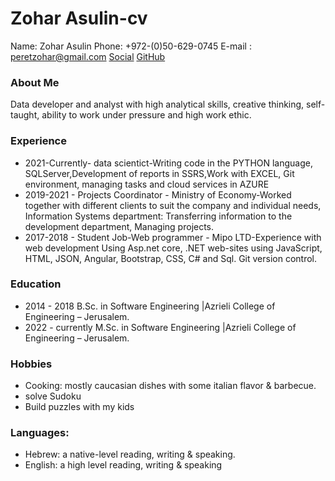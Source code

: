 # __Zohar Asulin-cv__
Name: Zohar Asulin
Phone: +972-(0)50-629-0745
E-mail : peretzohar@gmail.com
[Social](https://www.linkedin.com/in/zohar-asulin-389544b2/)
[GitHub](https://github.com/zoharasulin)
### About Me
Data developer and analyst with high analytical skills, creative thinking, self-taught, ability to work under pressure and high work ethic.

### Experience
* 2021-Currently- data scientict-Writing code in the PYTHON language, SQLServer,Development of reports in SSRS,Work with EXCEL, Git environment, managing tasks and cloud services in AZURE
* 2019-2021 - Projects Coordinator - Ministry of Economy-Worked together with different clients to suit the company and individual needs, Information Systems department: Transferring information to the development department, Managing projects.
* 2017-2018 - Student Job-Web programmer - Mipo LTD-Experience with web development Using Asp.net core, .NET web-sites using JavaScript, HTML, JSON, Angular, Bootstrap, CSS, C# and Sql. Git version
control.

### Education
* 2014 - 2018	B.Sc. in Software Engineering |Azrieli College of Engineering – Jerusalem.
* 2022 - currently	M.Sc. in Software Engineering |Azrieli College of Engineering – Jerusalem.

### Hobbies
- Cooking: mostly caucasian dishes with some italian flavor & barbecue.
- solve Sudoku
- Build puzzles with my kids

### Languages:
- Hebrew: a native-level reading, writing & speaking.
- English: a high level reading, writing & speaking
